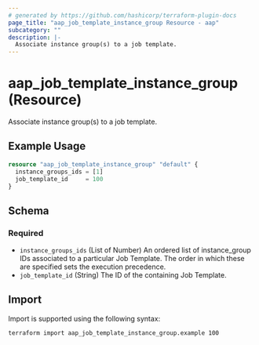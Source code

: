 ```yaml
---
# generated by https://github.com/hashicorp/terraform-plugin-docs
page_title: "aap_job_template_instance_group Resource - aap"
subcategory: ""
description: |-
  Associate instance group(s) to a job template.
---
```


# aap_job_template_instance_group (Resource)

Associate instance group(s) to a job template.

## Example Usage

```terraform
resource "aap_job_template_instance_group" "default" {
  instance_groups_ids = [1]
  job_template_id     = 100
}
```

<!-- schema generated by tfplugindocs -->
## Schema

### Required

- `instance_groups_ids` (List of Number) An ordered list of instance_group IDs associated to a particular Job Template. The order in which these are specified sets the execution precedence.
- `job_template_id` (String) The ID of the containing Job Template.

## Import

Import is supported using the following syntax:

```shell
terraform import aap_job_template_instance_group.example 100
```
